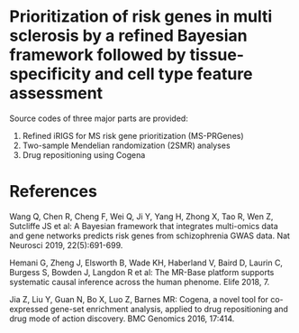 # Prioritization of risk genes in multi sclerosis by a refined Bayesian framework followed by tissue-specificity and cell type feature assessment
Source codes of three major parts are provided:
  1. Refined iRIGS for MS risk gene prioritization (MS-PRGenes)
  2. Two-sample Mendelian randomization (2SMR) analyses
  3. Drug repositioning using Cogena 

# References
Wang Q, Chen R, Cheng F, Wei Q, Ji Y, Yang H, Zhong X, Tao R, Wen Z, Sutcliffe JS et al: A Bayesian framework that integrates multi-omics data and gene networks predicts risk genes from schizophrenia GWAS data. Nat Neurosci 2019, 22(5):691-699.

Hemani G, Zheng J, Elsworth B, Wade KH, Haberland V, Baird D, Laurin C, Burgess S, Bowden J, Langdon R et al: The MR-Base platform supports systematic causal inference across the human phenome. Elife 2018, 7.

Jia Z, Liu Y, Guan N, Bo X, Luo Z, Barnes MR: Cogena, a novel tool for co-expressed gene-set enrichment analysis, applied to drug repositioning and drug mode of action discovery. BMC Genomics 2016, 17:414.

